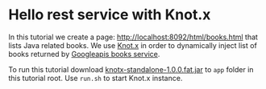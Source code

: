 # Hello rest service with Knot.x

In this tutorial we create a page: [http://localhost:8092/html/books.html](http://localhost:8092/html/books.html) that lists Java related books.
We use [Knot.x](http://knotx.io) in order to dynamically inject list of books  returned by 
[Googleapis books service](https://www.googleapis.com/books/v1/volumes?q=java).

To run this tutorial download [knotx-standalone-1.0.0.fat.jar](https://oss.sonatype.org/content/groups/public/io/knotx/knotx-standalone/1.0.0/knotx-standalone-1.0.0.fat.jar) 
to `app` folder in this tutorial root.
Use `run.sh` to start Knot.x instance.